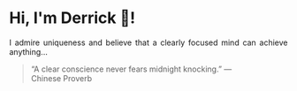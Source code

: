 # Hi, I'm Derrick 👋!
<p align="justify">I admire uniqueness and believe that a clearly focused mind can achieve anything...</p> 
<!-- #quote-start -->
<blockquote>&ldquo;A clear conscience never fears midnight knocking.&rdquo; &mdash; <footer>Chinese Proverb</footer></blockquote>
<!-- #quote-end -->

